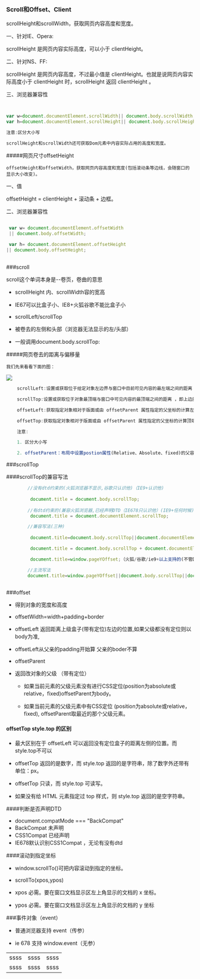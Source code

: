### Scroll和Offset、Client



scrollHeight和scrollWidth，获取网页内容高度和宽度。

一、针对IE、Opera:

scrollHeight 是网页内容实际高度，可以小于 clientHeight。

二、针对NS、FF:

scrollHeight 是网页内容高度，不过最小值是 clientHeight。也就是说网页内容实际高度小于 clientHeight 时，scrollHeight 返回 clientHeight 。

三、浏览器兼容性

```js


var w=document.documentElement.scrollWidth|| document.body.scrollWidth;
var h=document.documentElement.scrollHeight|| document.body.scrollHeight;

注意:区分大小写

scrollHeight和scrollWidth还可获取Dom元素中内容实际占用的高度和宽度。

```

#####网页尺寸offsetHeight

    offsetHeight和offsetWidth，获取网页内容高度和宽度(包括滚动条等边线，会随窗口的显示大小改变)。

一、值

offsetHeight = clientHeight + 滚动条 + 边框。

二、浏览器兼容性

```js

 var w= document.documentElement.offsetWidth || document.body.offsetWidth;
 
 var h= document.documentElement.offsetHeight|| document.body.offsetHeight;
 
```

###scroll
 
  scroll这个单词本身是--卷页，卷曲的意思
  
 * scrollHeight 内、scrollWidth容的宽高
 
  * IE67可以比盒子小、IE8+火狐谷歌不能比盒子小
  
  
 *  scrollLeft/scrollTop
  
  * 被卷去的左侧和头部（浏览器无法显示的左/头部）

  * 一般调用document.body.scrollTop:




#####网页卷去的距离与偏移量

    我们先来看看下面的图：

   ![](http://img.mukewang.com/5347b2b10001e1a307520686.jpg)

```js
    scrollLeft:设置或获取位于给定对象左边界与窗口中目前可见内容的最左端之间的距离 ，即左边灰色的内容。

    scrollTop:设置或获取位于对象最顶端与窗口中可见内容的最顶端之间的距离 ，即上边灰色的内容。

    offsetLeft:获取指定对象相对于版面或由 offsetParent 属性指定的父坐标的计算左侧位置 。

    offsetTop:获取指定对象相对于版面或由 offsetParent 属性指定的父坐标的计算顶端位置 。

    注意:

    1. 区分大小写

    2. offsetParent：布局中设置postion属性(Relative、Absolute、fixed)的父容器，从最近的父节点开始，一层层向上找，直到HTML的body。

```

###scrollTop


####scrollTop的兼容写法

```js
        //没有dtd约束的(火狐浏览器不显示,谷歌只认识他)（IE9+认识他)
        
         document.title = document.body.scrollTop;
         
        //有dtd约束的(兼容火狐浏览器,已经声明DTD（IE678只认识他）(IE9+任何时候))
         document.title = document.documentElement.scrollTop;

        //兼容写法(三种)
        
         document.title=document.body.scrollTop||document.documentElement.scrollTop;

         document.title = document.body.scrollTop + document.documentElement.scrollTop;

         document.title=window.pageYOffset;（火狐/谷歌/ie9+以上支持的(不管DTD)）

        //主流写法
        document.title=window.pageYOffset||document.body.scrollTop||document.documentElement.scrollTop;
     
```

###offset
 
 * 得到对象的宽度和高度
 
 * offsetWidth=width+padding+border

 * offsetLeft 返回距离上级盒子(带有定位)左边的位置,如果父级都没有定位则以body为准,
  
  * offsetLeft从父亲的padding开始算 父亲的boder不算
  
  
 * offsetParent
 
  * 返回改对象的父级 （带有定位）
  
    * 如果当前元素的父级元素没有进行CSS定位(position为absolute或relative，fixed)offsetParent为body。

    * 如果当前元素的父级元素中有CSS定位		(position为absolute或relative，fixed),	offsetParent取最近的那个父级元素。


#### offsetTop style.top 的区别

* 最大区别在于  offsetLeft  可以返回没有定位盒子的距离左侧的位置。而style.top不可以

* offsetTop 返回的是数字，而 style.top 返回的是字符串，除了数字外还带有单位：px。

* offsetTop 只读，而 style.top 可读写。

* 如果没有给 HTML 元素指定过 top 样式，则 style.top 返回的是空字符串。


####判断是否声明DTD

* document.compatMode === "BackCompat"
* BackCompat  未声明
* CSS1Compat  已经声明
 * IE678默认识别CSS1Compat ，无论有没有dtd

####滚动到指定坐标

 * window.scrollTo()可把内容滚动到指定的坐标。


 * scrollTo(xpos,ypos)
 
  * xpos 必需。要在窗口文档显示区左上角显示的文档的 x 坐标。
 
  * ypos 必需。要在窗口文档显示区左上角显示的文档的 y 坐标

###事件对象（event）

 * 普通浏览器支持 event（传参）

 * ie 678 支持 window.event（无参）

 <table>
  <tr>
    <td>ssss</td>
    <td>ssss</td>
    <td>ssss</td>
  </tr>
  <tr>
<td>ssss</td>
<td>ssss</td>
<td>ssss</td>
</tr>
 </table>
   